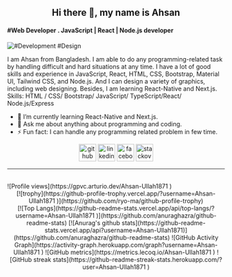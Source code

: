 
### <h2  align="center"> Hi there 👋, my name is Ahsan </h2>
#### #Web Developer . JavaScript | React | Node.js developer
![#Development #Design](https://www.journeyfortech.com/user_upload/2.jpg)

I am Ahsan from Bangladesh.   I am able to do any programming-related task by handling difficult and hard situations at any time. I have a lot of good skills and experience in JavaScript, React, HTML, CSS, Bootstrap, Material UI, Tailwind CSS, and Node.js.
And I can design a variety of graphics, including web designing.
Besides, I am learning React-Native and Next.js.
Skills: HTML / CSS/ Bootstrap/ JavaScript/ TypeScript/React/ Node.js/Express

 - 🌱 I’m currently learning React-Native and Next.js.
- 💬 Ask me about anything about programming and coding. 
- ⚡ Fun fact: I can handle  any  programming related problem in few time.  

<div align="center">
  
[<img src='https://cdn.jsdelivr.net/npm/simple-icons@3.0.1/icons/github.svg' alt='github' height='40'>](https://github.com/Ahsan-Ullah1871 )  [<img src='https://cdn.jsdelivr.net/npm/simple-icons@3.0.1/icons/linkedin.svg' alt='linkedin' height='40'>](https://www.linkedin.com/in/ahsan-ullah-126591203//)  [<img src='https://cdn.jsdelivr.net/npm/simple-icons@3.0.1/icons/facebook.svg' alt='facebook' height='40'>](https://www.facebook.com/Ahsan1871/)  [<img src='https://cdn.jsdelivr.net/npm/simple-icons@3.0.1/icons/stackoverflow.svg' alt='stackoverflow' height='40'>](https://stackoverflow.com/users/users/14908654/ahsan-ullah)  

  </div>
  
  <hr/>
  
  <br/>
  ![Profile views](https://gpvc.arturio.dev/Ahsan-Ullah1871 )  

  <div align="center">
[![trophy](https://github-profile-trophy.vercel.app/?username=Ahsan-Ullah1871 )](https://github.com/ryo-ma/github-profile-trophy)
  <br/>
  [![Top Langs](https://github-readme-stats.vercel.app/api/top-langs/?username=Ahsan-Ullah1871 )](https://github.com/anuraghazra/github-readme-stats)
  [![Anurag's github stats](https://github-readme-stats.vercel.app/api?username=Ahsan-Ullah1871)](https://github.com/anuraghazra/github-readme-stats)
  ![GitHub Activity Graph](https://activity-graph.herokuapp.com/graph?username=Ahsan-Ullah1871 )  
  ![GitHub metrics](https://metrics.lecoq.io/Ahsan-Ullah1871 )  
  ![GitHub streak stats](https://github-readme-streak-stats.herokuapp.com/?user=Ahsan-Ullah1871 ) 
</div>
 






